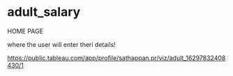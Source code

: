 # adult_salary

HOME PAGE

where the user will enter theri details!



https://public.tableau.com/app/profile/sathappan.pr/viz/adult_16297832408430/1

